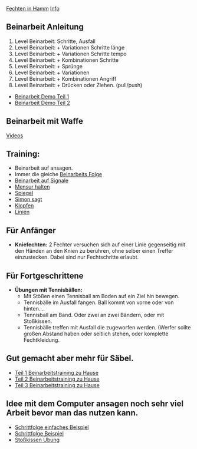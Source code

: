 [Fechten in Hamm](http://www.fechten-hamm.de) [Info](https://asc4asc.github.io/fechten/)

## Beinarbeit Anleitung
1. Level Beinarbeit: Schritte, Ausfall
1. Level Beinarbeit: + Variationen Schritte länge
1. Level Beinarbeit: + Variationen Schritte tempo
1. Level Beinarbeit: + Kombinationen Schritte
1. Level Beinarbeit: + Sprünge
1. Level Beinarbeit: + Variationen 
1. Level Beinarbeit: + Kombinationen Angriff
1. Level Beinarbeit: + Drücken oder Ziehen. (pull/push) 

* [Beinarbeit Demo Teil 1](https://www.youtube.com/watch?v=cnSkIA_2OTQ)
* [Beinarbeit Demo Teil 2](https://www.youtube.com/watch?v=BfCmxDN5qXA)
## Beinarbeit mit Waffe
[Videos](https://www.youtube.com/channel/UCihu6xROo2IqEajFyeQ__ig)

## Training:
* Beinarbeit auf ansagen.
* Immer die gleiche [Beinarbeits Folge](folge) 
* [Beinarbeit auf Signale](https://www.youtube.com/watch?v=l6AWEmhbKq4&list=PLiw77fdUd29GVPsIUFwCJsIByVvn9i2iD&index=8)
* [Mensur halten](mensurhalten)
* [Spiegel](spiegel)
* [Simon sagt](simon)
* [Klopfen](klopfen)
* [Linien](linien)

## Für Anfänger 
* **Kniefechten:** 2 Fechter versuchen sich auf einer Linie gegenseitig mit den Händen an den Knien zu berühren, ohne selber einen Treffer einzustecken. Dabei sind nur Fechtschritte erlaubt. 

## Für Fortgeschrittene
* **Übungen mit Tennisbällen:**  
  * Mit Stößen einen Tennisball am Boden auf ein Ziel hin bewegen.
  * Tennisbälle im Ausfall fangen. Ball kommt von vorne oder von hinten....
  * Tennisball am Band. Oder zwei an zwei Bändern, oder mit Stoßkissen.
  * Tennisbälle treffen mit Ausfall die zugeworfen werden. (Werfer sollte großen Abstand haben oder seitlich stehen, oder komplette Fechtkleidung.

## Gut gemacht aber mehr für Säbel.
* [Teil 1 Beinarbeitstraining zu Hause](https://www.youtube.com/watch?v=Kls9IiNQ47Y) 
* [Teil 2 Beinarbeitstraining zu Hause](https://www.youtube.com/watch?v=tqOIJlE_fE4)
* [Teil 3 Beinarbeitstraining zu Hause](https://www.youtube.com/watch?v=Zc616s3HdmA)

## Idee mit dem Computer ansagen noch sehr viel Arbeit bevor man das nutzen kann.
* [Schrittfolge einfaches Beispiel](S1/index.html)
* [Schrittfolge Beispiel](S2/index.html)
* [Stoßkissen Übung](S3/index.html)
